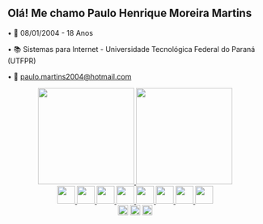 ## Olá! Me chamo Paulo Henrique Moreira Martins


• 📅 08/01/2004 - 18 Anos

• 📚 Sistemas para Internet - Universidade Tecnológica Federal do Paraná (UTFPR)

• 📧 paulo.martins2004@hotmail.com

<div align="center">
  <a href="https://github.com/PauloMoreiraa">
  <img height="190em" src="https://github-readme-stats.vercel.app/api?username=PauloMoreiraa&show_icons=true&theme=tokyonight&include_all_commits=true&count_private=true"/>
  <img height="190em" src="https://github-readme-stats.vercel.app/api/top-langs/?username=PauloMoreiraa&layout=compact&langs_count=7&theme=tokyonight"/>
</div>
  
<div align="center">
  <img src="https://cdn.jsdelivr.net/gh/devicons/devicon/icons/css3/css3-original.svg" height="35em" />
  <img src="https://cdn.jsdelivr.net/gh/devicons/devicon/icons/html5/html5-original.svg" height="35em" />
  <img src="https://cdn.jsdelivr.net/gh/devicons/devicon/icons/javascript/javascript-original.svg" height="35em" />
  <img src="https://cdn.jsdelivr.net/gh/devicons/devicon/icons/react/react-original.svg" height="35em" />
  <img src="https://cdn.jsdelivr.net/gh/devicons/devicon/icons/mysql/mysql-original-wordmark.svg" height="35em" />
  <img src="https://cdn.jsdelivr.net/gh/devicons/devicon/icons/laravel/laravel-plain-wordmark.svg" height="35em" />
  <img src="https://cdn.jsdelivr.net/gh/devicons/devicon/icons/php/php-original.svg" height="35em" />
  <img src="https://cdn.jsdelivr.net/gh/devicons/devicon/icons/sass/sass-original.svg" height="35em" />
</div>
  
<div align="center">
  <a href="https://www.instagram.com/paulo_mmoreira/" target="_blank"><img src="https://img.shields.io/badge/-Instagram-%23E4405F?style=for-the-    badge&logo=instagram&logoColor=white" target="_blank"  height="20em"></a>
  <a href = "mailto:paulo.moreira2004@hotmail.com"><img src="https://img.shields.io/badge/Microsoft_Outlook-0078D4?style=for-the-badge&logo=microsoft-outlook&logoColor=white" target="_blank" height="20em"></a>
  <a href="https://www.linkedin.com/in/paulomoreira2004/" target="_blank"><img src="https://img.shields.io/badge/-LinkedIn-%230077B5?style=for-the-badge&logo=linkedin&logoColor=white" height="20em" target="_blank"></a> 
</div>
    
